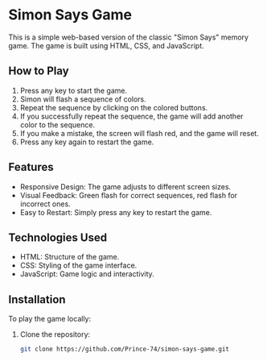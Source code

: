 # Simon Says Game

This is a simple web-based version of the classic "Simon Says" memory game. The game is built using HTML, CSS, and JavaScript.

## How to Play

1. Press any key to start the game.
2. Simon will flash a sequence of colors.
3. Repeat the sequence by clicking on the colored buttons.
4. If you successfully repeat the sequence, the game will add another color to the sequence.
5. If you make a mistake, the screen will flash red, and the game will reset.
6. Press any key again to restart the game.

## Features

- Responsive Design: The game adjusts to different screen sizes.
- Visual Feedback: Green flash for correct sequences, red flash for incorrect ones.
- Easy to Restart: Simply press any key to restart the game.

## Technologies Used

- HTML: Structure of the game.
- CSS: Styling of the game interface.
- JavaScript: Game logic and interactivity.

## Installation

To play the game locally:

1. Clone the repository:
   ```bash
   git clone https://github.com/Prince-74/simon-says-game.git

